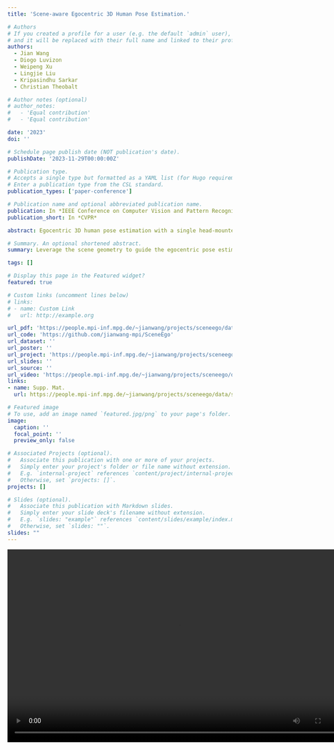 ```yaml
---
title: 'Scene-aware Egocentric 3D Human Pose Estimation.'

# Authors
# If you created a profile for a user (e.g. the default `admin` user), write the username (folder name) here
# and it will be replaced with their full name and linked to their profile.
authors:
  - Jian Wang
  - Diogo Luvizon
  - Weipeng Xu
  - Lingjie Liu
  - Kripasindhu Sarkar
  - Christian Theobalt

# Author notes (optional)
# author_notes:
#   - 'Equal contribution'
#   - 'Equal contribution'

date: '2023'
doi: ''

# Schedule page publish date (NOT publication's date).
publishDate: '2023-11-29T00:00:00Z'

# Publication type.
# Accepts a single type but formatted as a YAML list (for Hugo requirements).
# Enter a publication type from the CSL standard.
publication_types: ['paper-conference']

# Publication name and optional abbreviated publication name.
publication: In *IEEE Conference on Computer Vision and Pattern Recognition*
publication_short: In *CVPR*

abstract: Egocentric 3D human pose estimation with a single head-mounted fisheye camera has recently attracted attention due to its numerous applications in virtual and augmented reality. Existing methods still struggle in challenging poses where the human body is highly occluded or is closely interacting with the scene. To address this issue, we propose a scene-aware egocentric pose estimation method that guides the prediction of the egocentric pose with scene constraints. To this end, we propose an egocentric depth estimation network to predict the scene depth map from a wide-view egocentric fisheye camera while mitigating the occlusion of the human body with a depth-inpainting network. Next, we propose a scene-aware pose estimation network that projects the 2D image features and estimated depth map of the scene into a voxel space and regresses the 3D pose with a V2V network. The voxel-based feature representation provides the direct geometric connection between 2D image features and scene geometry, and further facilitates the V2V network to constrain the predicted pose based on the estimated scene geometry. To enable the training of the aforementioned networks, we also generated a synthetic dataset, called EgoGTA, and an in-the-wild dataset based on EgoPW, called EgoPW-Scene. The experimental results of our new evaluation sequences show that the predicted 3D egocentric poses are accurate and physically plausible in terms of human-scene interaction, demonstrating that our method outperforms the state-of-the-art methods both quantitatively and qualitatively.

# Summary. An optional shortened abstract.
summary: Leverage the scene geometry to guide the egocentric pose estimation.

tags: []

# Display this page in the Featured widget?
featured: true

# Custom links (uncomment lines below)
# links:
# - name: Custom Link
#   url: http://example.org

url_pdf: 'https://people.mpi-inf.mpg.de/~jianwang/projects/sceneego/data/camera_ready.pdf'
url_code: 'https://github.com/jianwang-mpi/SceneEgo'
url_dataset: ''
url_poster: ''
url_project: 'https://people.mpi-inf.mpg.de/~jianwang/projects/sceneego/index.htm'
url_slides: ''
url_source: ''
url_video: 'https://people.mpi-inf.mpg.de/~jianwang/projects/sceneego/data/camera_ready.mp4'
links:
- name: Supp. Mat.
  url: https://people.mpi-inf.mpg.de/~jianwang/projects/sceneego/data/supp_mat.pdf

# Featured image
# To use, add an image named `featured.jpg/png` to your page's folder.
image:
  caption: ''
  focal_point: ''
  preview_only: false

# Associated Projects (optional).
#   Associate this publication with one or more of your projects.
#   Simply enter your project's folder or file name without extension.
#   E.g. `internal-project` references `content/project/internal-project/index.md`.
#   Otherwise, set `projects: []`.
projects: []

# Slides (optional).
#   Associate this publication with Markdown slides.
#   Simply enter your slide deck's filename without extension.
#   E.g. `slides: "example"` references `content/slides/example/index.md`.
#   Otherwise, set `slides: ""`.
slides: ""
---
```


<!-- {{% callout note %}}
Click the _Cite_ button above to demo the feature to enable visitors to import publication metadata into their reference management software.
{{% /callout %}} -->

<!-- {{% callout note %}}
Create your slides in Markdown - click the _Slides_ button to check out the example.
{{% /callout %}} -->

<!-- Add the publication's **full text** or **supplementary notes** here. You can use rich formatting such as including [code, math, and images](https://docs.hugoblox.com/content/writing-markdown-latex/). -->

<div class="container">
                <video id="vid" width="768" height="432" controls><source src="https://people.mpi-inf.mpg.de/~jianwang/projects/sceneego/data/camera_ready.mp4" type="video/mp4"></video>
				</div>
